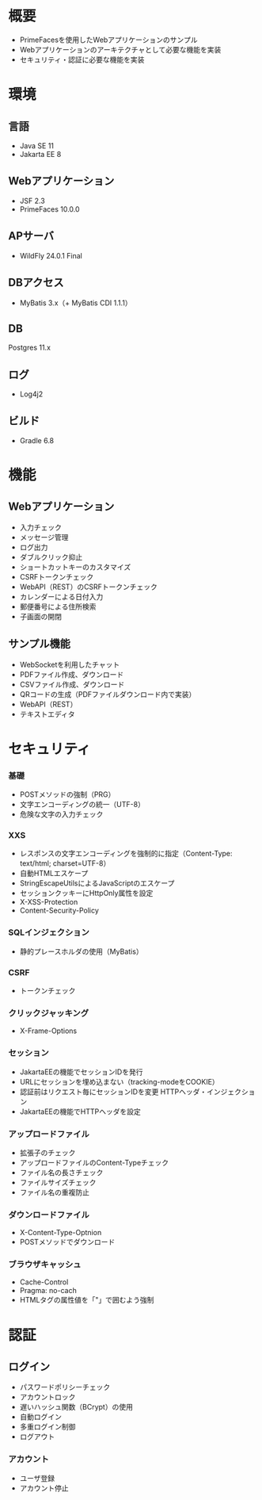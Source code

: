 # 概要
* PrimeFacesを使用したWebアプリケーションのサンプル
* Webアプリケーションのアーキテクチャとして必要な機能を実装
* セキュリティ・認証に必要な機能を実装

# 環境
## 言語
* Java SE 11
* Jakarta EE 8
## Webアプリケーション
* JSF 2.3
* PrimeFaces 10.0.0
## APサーバ
* WildFly 24.0.1 Final
## DBアクセス
* MyBatis 3.x（+ MyBatis CDI 1.1.1）
## DB
Postgres 11.x
## ログ
* Log4j2
## ビルド
* Gradle 6.8
# 機能
## Webアプリケーション
* 入力チェック
* メッセージ管理
* ログ出力
* ダブルクリック抑止
* ショートカットキーのカスタマイズ
* CSRFトークンチェック
* WebAPI（REST）のCSRFトークンチェック
* カレンダーによる日付入力
* 郵便番号による住所検索
* 子画面の開閉

## サンプル機能
* WebSocketを利用したチャット
* PDFファイル作成、ダウンロード
* CSVファイル作成、ダウンロード
* QRコードの生成（PDFファイルダウンロード内で実装）
* WebAPI（REST）
* テキストエディタ

# セキュリティ
### 基礎
* POSTメソッドの強制（PRG）
* 文字エンコーディングの統一（UTF-8）
* 危険な文字の入力チェック
### XXS
* レスポンスの文字エンコーディングを強制的に指定（Content-Type: text/html; charset=UTF-8）
* 自動HTMLエスケープ
* StringEscapeUtilsによるJavaScriptのエスケープ
* セッションクッキーにHttpOnly属性を設定
* X-XSS-Protection
* Content-Security-Policy
### SQLインジェクション
* 静的プレースホルダの使用（MyBatis）
### CSRF
* トークンチェック
### クリックジャッキング
* X-Frame-Options
### セッション
* JakartaEEの機能でセッションIDを発行
* URLにセッションを埋め込まない（tracking-modeをCOOKIE）
* 認証前はリクエスト毎にセッションIDを変更
HTTPヘッダ・インジェクション
* JakartaEEの機能でHTTPヘッダを設定
### アップロードファイル
* 拡張子のチェック
* アップロードファイルのContent-Typeチェック
* ファイル名の長さチェック
* ファイルサイズチェック
* ファイル名の重複防止
### ダウンロードファイル
* X-Content-Type-Optnion
* POSTメソッドでダウンロード
### ブラウザキャッシュ
* Cache-Control
* Pragma: no-cach
* HTMLタグの属性値を「"」で囲むよう強制

# 認証
## ログイン
* パスワードポリシーチェック
* アカウントロック
* 遅いハッシュ関数（BCrypt）の使用
* 自動ログイン
* 多重ログイン制御
* ログアウト
### アカウント
* ユーザ登録
* アカウント停止
